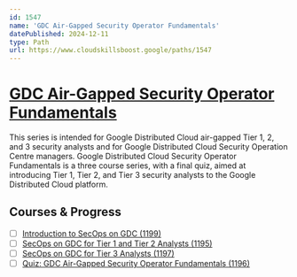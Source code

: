 ```yaml
---
id: 1547
name: 'GDC Air-Gapped Security Operator Fundamentals'
datePublished: 2024-12-11
type: Path
url: https://www.cloudskillsboost.google/paths/1547
---
```


# [GDC Air-Gapped Security Operator Fundamentals](https://www.cloudskillsboost.google/paths/1547)

This series is intended for Google Distributed Cloud air-gapped Tier 1, 2, and 3 security analysts and for Google Distributed Cloud Security Operation Centre managers. Google Distributed Cloud Security Operator Fundamentals is a three course series, with a final quiz, aimed at introducing Tier 1, Tier 2, and Tier 3 security analysts to the Google Distributed Cloud platform.

## Courses & Progress

- [ ] [Introduction to SecOps on GDC (1199)](../courses/Introduction-to-SecOps-on-GDC.md)
- [ ] [SecOps on GDC for Tier 1 and Tier 2 Analysts (1195)](../courses/SecOps-on-GDC-for-Tier-1-and-Tier-2-Analysts.md)
- [ ] [SecOps on GDC for Tier 3 Analysts (1197)](../courses/SecOps-on-GDC-for-Tier-3-Analysts.md)
- [ ] [Quiz: GDC Air-Gapped Security Operator Fundamentals (1196)](../courses/Quiz-GDC-Air-Gapped-Security-Operator-Fundamentals.md)
